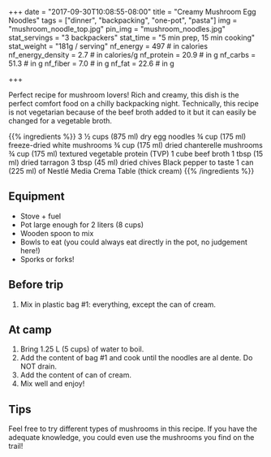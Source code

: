 +++
date = "2017-09-30T10:08:55-08:00"
title = "Creamy Mushroom Egg Noodles"
tags = ["dinner", "backpacking", "one-pot", "pasta"]
img = "mushroom_noodle_top.jpg"
pin_img = "mushroom_noodles.jpg"
stat_servings = "3 backpackers"
stat_time = "5 min prep, 15 min cooking"
stat_weight = "181g / serving"
nf_energy = 497 # in calories
nf_energy_density = 2.7 # in calories/g
nf_protein = 20.9 # in g
nf_carbs = 51.3 # in g
nf_fiber = 7.0 # in g
nf_fat = 22.6 # in g

+++

Perfect recipe for mushroom lovers! Rich and creamy, this dish is the perfect comfort food on a chilly backpacking night. Technically, this recipe is not vegetarian because of the beef broth added to it but it can easily be changed for a vegetable broth. 

{{% ingredients %}}
3 ½  cups (875 ml) dry egg noodles
¾ cup (175 ml) freeze-dried white mushrooms
¾ cup (175 ml) dried chanterelle mushrooms
¾ cup (175 ml) textured vegetable protein (TVP)
1 cube beef broth
1 tbsp (15 ml) dried tarragon
3 tbsp (45 ml) dried chives
Black pepper to taste
1 can (225 ml) of Nestlé Media Crema Table (thick cream)
{{% /ingredients %}}

## Equipment
- Stove + fuel
- Pot large enough for 2 liters (8 cups)
- Wooden spoon to mix
- Bowls to eat (you could always eat directly in the pot, no judgement here!)
- Sporks or forks!
 
## Before trip
1. Mix in plastic bag #1: everything, except the can of cream.
 
## At camp
1. Bring 1.25 L (5 cups) of water to boil.
1. Add the content of bag #1 and cook  until the noodles are al dente. Do NOT drain.
1. Add the content of can of cream.
1. Mix well and enjoy!

## Tips
Feel free to try different types of mushrooms in this recipe. If you have the adequate knowledge, you could even use the mushrooms you find on the trail!

